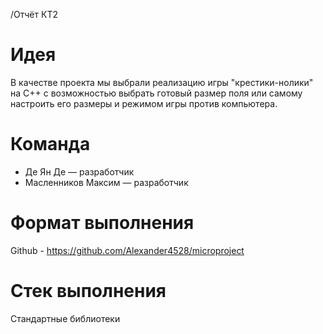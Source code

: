 /Отчёт КТ2
# Идея
В качестве проекта мы выбрали реализацию игры 
"крестики-нолики" на C++ с возможностью выбрать готовый размер поля или 
самому настроить его размеры и режимом игры против компьютера.
# Команда
- Де Ян Де — разработчик
- Масленников Максим — разработчик
# Формат выполнения
Github - https://github.com/Alexander4528/microproject
# Стек выполнения
Стандартные библиотеки
